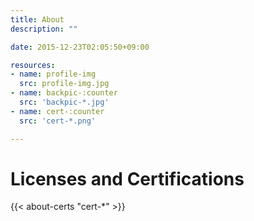 ```yaml
---
title: About
description: ""

date: 2015-12-23T02:05:50+09:00

resources:
- name: profile-img
  src: profile-img.jpg
- name: backpic-:counter
  src: 'backpic-*.jpg'
- name: cert-:counter
  src: 'cert-*.png'

---
```


# Licenses and Certifications

{{< about-certs "cert-*" >}}
